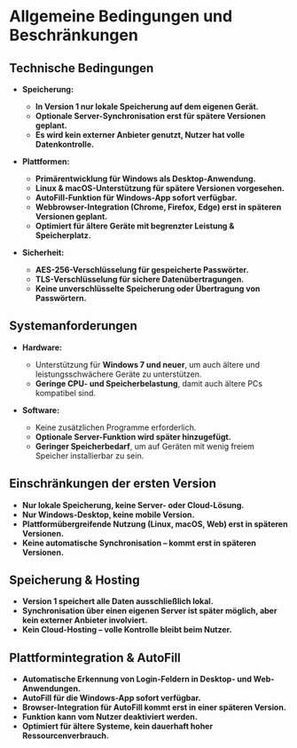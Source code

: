 # Allgemeine Bedingungen und Beschränkungen

## Technische Bedingungen
- **Speicherung:**  
  - **In Version 1 nur lokale Speicherung auf dem eigenen Gerät.**  
  - **Optionale Server-Synchronisation erst für spätere Versionen geplant.**  
  - **Es wird kein externer Anbieter genutzt, Nutzer hat volle Datenkontrolle.**  

- **Plattformen:**  
  - **Primärentwicklung für Windows als Desktop-Anwendung.**  
  - **Linux & macOS-Unterstützung für spätere Versionen vorgesehen.**  
  - **AutoFill-Funktion für Windows-App sofort verfügbar.**  
  - **Webbrowser-Integration (Chrome, Firefox, Edge) erst in späteren Versionen geplant.**  
  - **Optimiert für ältere Geräte mit begrenzter Leistung & Speicherplatz.**  

- **Sicherheit:**  
  - **AES-256-Verschlüsselung für gespeicherte Passwörter.**  
  - **TLS-Verschlüsselung für sichere Datenübertragungen.**  
  - **Keine unverschlüsselte Speicherung oder Übertragung von Passwörtern.**  

## Systemanforderungen
- **Hardware:**  
  - Unterstützung für **Windows 7 und neuer**, um auch ältere und leistungsschwächere Geräte zu unterstützen.  
  - **Geringe CPU- und Speicherbelastung**, damit auch ältere PCs kompatibel sind.  

- **Software:**  
  - Keine zusätzlichen Programme erforderlich.  
  - **Optionale Server-Funktion wird später hinzugefügt.**  
  - **Geringer Speicherbedarf**, um auf Geräten mit wenig freiem Speicher installierbar zu sein.  

## Einschränkungen der ersten Version
- **Nur lokale Speicherung, keine Server- oder Cloud-Lösung.**  
- **Nur Windows-Desktop, keine mobile Version.**  
- **Plattformübergreifende Nutzung (Linux, macOS, Web) erst in späteren Versionen.**  
- **Keine automatische Synchronisation – kommt erst in späteren Versionen.**  

## Speicherung & Hosting
- **Version 1 speichert alle Daten ausschließlich lokal.**  
- **Synchronisation über einen eigenen Server ist später möglich, aber kein externer Anbieter involviert.**  
- **Kein Cloud-Hosting – volle Kontrolle bleibt beim Nutzer.**  

## Plattformintegration & AutoFill
- **Automatische Erkennung von Login-Feldern in Desktop- und Web-Anwendungen.**  
- **AutoFill für die Windows-App sofort verfügbar.**  
- **Browser-Integration für AutoFill kommt erst in einer späteren Version.**  
- **Funktion kann vom Nutzer deaktiviert werden.**  
- **Optimiert für ältere Systeme, kein dauerhaft hoher Ressourcenverbrauch.**  
